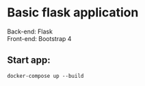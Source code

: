 # Basic flask application
Back-end: Flask  
Front-end: Bootstrap 4


## Start app:
    docker-compose up --build
